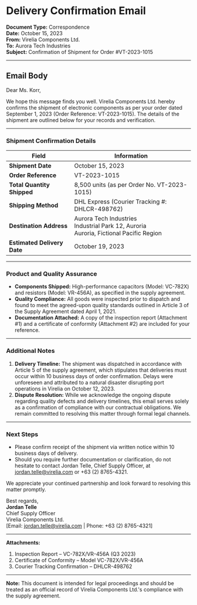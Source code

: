 

# Delivery Confirmation Email  

**Document Type:** Correspondence  
**Date:** October 15, 2023  
**From:** Virelia Components Ltd.  
**To:** Aurora Tech Industries  
**Subject:** Confirmation of Shipment for Order #VT-2023-1015  

---

## **Email Body**  

Dear Ms. Korr,  

We hope this message finds you well. Virelia Components Ltd. hereby confirms the shipment of electronic components as per your order dated September 1, 2023 (Order Reference: VT-2023-1015). The details of the shipment are outlined below for your records and verification.  

---

### **Shipment Confirmation Details**  
| **Field**              | **Information**                              |
|------------------------|----------------------------------------------|
| **Shipment Date**      | October 15, 2023                             |
| **Order Reference**    | VT-2023-1015                                |
| **Total Quantity Shipped** | 8,500 units (as per Order No. VT-2023-1015) |
| **Shipping Method**    | DHL Express (Courier Tracking #: DHLCR-498762) |
| **Destination Address** | Aurora Tech Industries<br>Industrial Park 12, Auroria<br>Auroria, Fictional Pacific Region |
| **Estimated Delivery Date** | October 19, 2023                          |

---

### **Product and Quality Assurance**  
- **Components Shipped:** High-performance capacitors (Model: VC-782X) and resistors (Model: VR-456A), as specified in the supply agreement.  
- **Quality Compliance:** All goods were inspected prior to dispatch and found to meet the agreed-upon quality standards outlined in Article 3 of the Supply Agreement dated April 1, 2021.  
- **Documentation Attached:** A copy of the inspection report (Attachment #1) and a certificate of conformity (Attachment #2) are included for your reference.  

---

### **Additional Notes**  
1. **Delivery Timeline:** The shipment was dispatched in accordance with Article 5 of the supply agreement, which stipulates that deliveries must occur within 10 business days of order confirmation. Delays were unforeseen and attributed to a natural disaster disrupting port operations in Virelia on October 12, 2023.  
2. **Dispute Resolution:** While we acknowledge the ongoing dispute regarding quality defects and delivery timelines, this email serves solely as a confirmation of compliance with our contractual obligations. We remain committed to resolving this matter through formal legal channels.  

---

### **Next Steps**  
- Please confirm receipt of the shipment via written notice within 10 business days of delivery.  
- Should you require further documentation or clarification, do not hesitate to contact Jordan Telle, Chief Supply Officer, at [jordan.telle@virelia.com](mailto:jordan.telle@virelia.com) or +63 (2) 8765-4321.  

We appreciate your continued partnership and look forward to resolving this matter promptly.  

Best regards,  
**Jordan Telle**  
Chief Supply Officer  
Virelia Components Ltd.  
[Email: jordan.telle@virelia.com | Phone: +63 (2) 8765-4321]  

---  

**Attachments:**  
1. Inspection Report – VC-782X/VR-456A (Q3 2023)  
2. Certificate of Conformity – Model VC-782X/VR-456A  
3. Courier Tracking Confirmation – DHLCR-498762  

---  
**Note:** This document is intended for legal proceedings and should be treated as an official record of Virelia Components Ltd.'s compliance with the supply agreement.